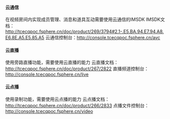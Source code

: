 
#### 云通信
在视频房间内实现成员管理、消息和道具互动需要使用云通信的IMSDK
IMSDK文档：http://tcecqpoc.fsphere.cn/doc/product/269/3794#2.1-.E5.BA.94.E7.94.A8.E6.8E.A5.E5.85.A5
云通信控制台：http://console.tcecqpoc.fsphere.cn/avc

#### 云直播
使用旁路直播功能，需要使用云直播的能力
云直播文档：http://tcecqpoc.fsphere.cn/doc/product/267/2822
直播频道控制台：http://console.tcecqpoc.fsphere.cn/live

#### 云点播
使用录制功能，需要使用云点播的能力
云点播文档：http://tcecqpoc.fsphere.cn/doc/product/266/2833
点播文件控制台：http://console.tcecqpoc.fsphere.cn/video